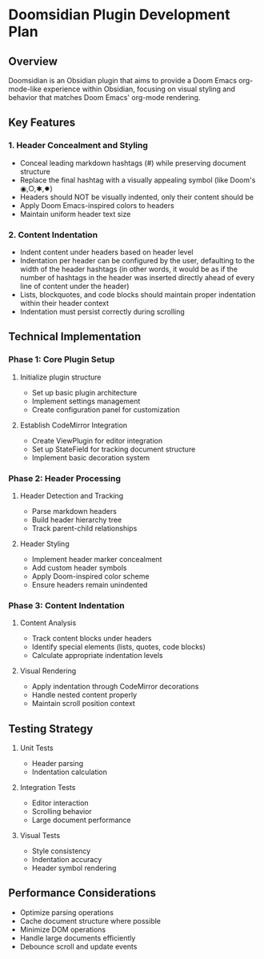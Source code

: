 # Doomsidian Plugin Development Plan

## Overview
Doomsidian is an Obsidian plugin that aims to provide a Doom Emacs org-mode-like experience within Obsidian, focusing on visual styling and behavior that matches Doom Emacs' org-mode rendering.

## Key Features

### 1. Header Concealment and Styling
- Conceal leading markdown hashtags (#) while preserving document structure
- Replace the final hashtag with a visually appealing symbol (like Doom's ◉,○,✱,✸)
- Headers should NOT be visually indented, only their content should be
- Apply Doom Emacs-inspired colors to headers
- Maintain uniform header text size

### 2. Content Indentation
- Indent content under headers based on header level
- Indentation per header can be configured by the user, defaulting to the width of the header hashtags (in other words, it would be as if the number of hashtags in the header was inserted directly ahead of every line of content under the header)
- Lists, blockquotes, and code blocks should maintain proper indentation within their header context
- Indentation must persist correctly during scrolling

## Technical Implementation

### Phase 1: Core Plugin Setup
1. Initialize plugin structure
   - Set up basic plugin architecture
   - Implement settings management
   - Create configuration panel for customization

2. Establish CodeMirror Integration
   - Create ViewPlugin for editor integration
   - Set up StateField for tracking document structure
   - Implement basic decoration system

### Phase 2: Header Processing
1. Header Detection and Tracking
   - Parse markdown headers
   - Build header hierarchy tree
   - Track parent-child relationships

2. Header Styling
   - Implement header marker concealment
   - Add custom header symbols
   - Apply Doom-inspired color scheme
   - Ensure headers remain unindented

### Phase 3: Content Indentation
1. Content Analysis
   - Track content blocks under headers
   - Identify special elements (lists, quotes, code blocks)
   - Calculate appropriate indentation levels

2. Visual Rendering
   - Apply indentation through CodeMirror decorations
   - Handle nested content properly
   - Maintain scroll position context

## Testing Strategy
1. Unit Tests
   - Header parsing
   - Indentation calculation

2. Integration Tests
   - Editor interaction
   - Scrolling behavior
   - Large document performance

3. Visual Tests
   - Style consistency
   - Indentation accuracy
   - Header symbol rendering

## Performance Considerations
- Optimize parsing operations
- Cache document structure where possible
- Minimize DOM operations
- Handle large documents efficiently
- Debounce scroll and update events
